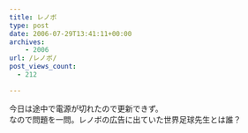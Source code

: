 ```yaml
---
title: レノボ
type: post
date: 2006-07-29T13:41:11+00:00
archives:
    - 2006
url: /レノボ/
post_views_count:
  - 212

---
```

今日は途中で電源が切れたので更新できず。  
なので問題を一問。レノボの広告に出ていた世界足球先生とは誰？